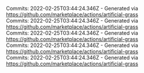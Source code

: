 Commits: 2022-02-25T03:44:24.346Z - Generated via https://github.com/marketplace/actions/artificial-grass
<br>
Commits: 2022-02-25T03:44:24.346Z - Generated via https://github.com/marketplace/actions/artificial-grass
<br>
Commits: 2022-02-25T03:44:24.346Z - Generated via https://github.com/marketplace/actions/artificial-grass
<br>
Commits: 2022-02-25T03:44:24.346Z - Generated via https://github.com/marketplace/actions/artificial-grass
<br>
Commits: 2022-02-25T03:44:24.346Z - Generated via https://github.com/marketplace/actions/artificial-grass
<br>
